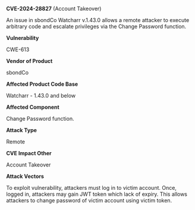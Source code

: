 **CVE-2024-28827** (Account Takeover)

 An issue in sbondCo Watcharr v.1.43.0 allows a remote attacker to execute arbitrary code and escalate privileges via the Change Password function.

**Vulnerability** 

CWE-613

**Vendor of Product** 

sbondCo

**Affected Product Code Base** 

Watcharr - 1.43.0 and below

**Affected Component**

Change Password function.

**Attack Type**

Remote

**CVE Impact Other**

Account Takeover

**Attack Vectors**

To exploit vulnerability, attackers must log in to victim account. Once, logged in, attackers may gain JWT token which lack of expiry. This allows attackers to change password of victim account using victim token.
